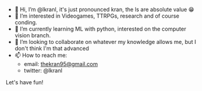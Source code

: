 - 👋 Hi, I’m @lkranl, it's just pronounced kran, the ls are absolute value 😁
- 👀 I’m interested in Videogames, TTRPGs, research and of course conding.
- 🌱 I’m currently learning ML with python, interested on the computer vision branch.
- 💞️ I’m looking to collaborate on whatever my knowledge allows me, but I don't think I'm that advanced
- 📫 How to reach me:
  + email: thekran95@gmail.com
  + twitter: @lkranl

Let's have fun!
